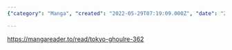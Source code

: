 ```yaml
---
{"category": "Manga", "created": "2022-05-29T07:19:09.000Z", "date": "2022-05-29 07:19:09", "description": "This text discusses the process of reading Manga online, focusing on the website mangareader.to and specifically mentioning Tokyo Ghoul Chapter 362.", "modified": "2022-08-18T16:20:15.561Z", "tags": ["image source", "information gathering", "scraping", "stub", "video generator", "video source"], "title": "Read Manga Online"}

---
```


https://mangareader.to/read/tokyo-ghoulre-362

